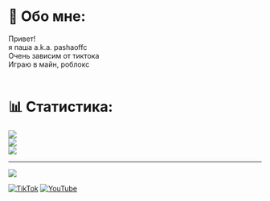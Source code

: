 # 💫 Обо мне:
Привет!<br>я паша a.k.a. pashaoffc<br>Очень зависим от тиктока<br>Играю в майн, роблокс<br><br>

# 📊 Статистика:
![](https://github-readme-stats.vercel.app/api?username=pashaoffc&theme=dark&hide_border=true&include_all_commits=false&count_private=false)<br/>
![](https://nirzak-streak-stats.vercel.app/?user=pashaoffc&theme=dark&hide_border=true)<br/>
![](https://github-readme-stats.vercel.app/api/top-langs/?username=pashaoffc&theme=dark&hide_border=true&include_all_commits=false&count_private=false&layout=compact)

---
[![](https://visitcount.itsvg.in/api?id=pashaoffc&icon=0&color=0)](https://visitcount.itsvg.in)

[![TikTok](https://img.shields.io/badge/TikTok-%23000000.svg?logo=TikTok&logoColor=white)](https://tiktok.com/@pashaoffc) [![YouTube](https://img.shields.io/badge/YouTube-%23FF0000.svg?logo=YouTube&logoColor=white)](https://youtube.com/@stangd) 
